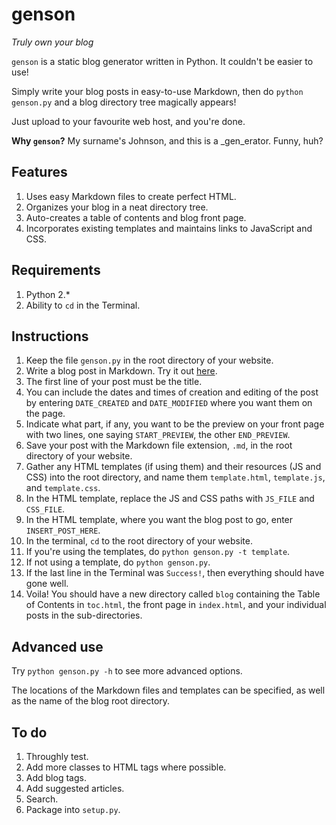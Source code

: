 # genson

_Truly own your blog_

`genson` is a static blog generator written in Python. It couldn't be easier to use!

Simply write your blog posts in easy-to-use Markdown, then do `python genson.py` and a
blog directory tree magically appears! 

Just upload to your favourite web host, and you're done.

__Why `genson`?__ My surname's Johnson, and this is a _gen_erator. Funny, huh?


## Features
1. Uses easy Markdown files to create perfect HTML.
2. Organizes your blog in a neat directory tree.
3. Auto-creates a table of contents and blog front page.
4. Incorporates existing templates and maintains links to JavaScript and CSS.

## Requirements
1. Python 2.\*
2. Ability to `cd` in the Terminal.

## Instructions
1. Keep the file `genson.py` in the root directory of your website.
2. Write a blog post in Markdown. Try it out [here](http://spec.commonmark.org/dingus/).
3. The first line of your post must be the title.
4. You can include the dates and times of creation and editing of the post by entering 
`DATE_CREATED` and `DATE_MODIFIED` where you want them on the page.
5. Indicate what part, if any, you want to be the preview on your front page with two 
lines, one saying `START_PREVIEW`, the other `END_PREVIEW`.
6. Save your post with the Markdown file extension, `.md`, in the root directory of your
website.
7. Gather any HTML templates (if using them) and their resources (JS and CSS) into the 
root directory, and name them `template.html`, `template.js`, and `template.css`.
8. In the HTML template, replace the JS and CSS paths with `JS_FILE` and `CSS_FILE`.
9. In the HTML template, where you want the blog post to go, enter `INSERT_POST_HERE`.
10. In the terminal, `cd` to the root directory of your website.
11. If you're using the templates, do `python genson.py -t template`.
12. If not using a template, do `python genson.py`.
13. If the last line in the Terminal was `Success!`, then everything should have gone 
well.
14. Voila! You should have a new directory called `blog` containing the Table of Contents
in `toc.html`, the front page in `index.html`, and your individual posts in the 
sub-directories.

## Advanced use
Try `python genson.py -h` to see more advanced options.

The locations of the Markdown files and templates can be specified, as well as the name of 
the blog root directory.

## To do
1. Throughly test.
2. Add more classes to HTML tags where possible.
3. Add blog tags.
4. Add suggested articles.
5. Search.
6. Package into `setup.py`.

